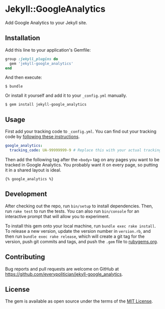 # Jekyll::GoogleAnalytics

Add Google Analytics to your Jekyll site.

## Installation

Add this line to your application's Gemfile:

```ruby
group :jekyll_plugins do
  gem 'jekyll-google_analytics'
end
```

And then execute:

    $ bundle

Or install it yourself and add it to your `_config.yml` manually.

    $ gem install jekyll-google_analytics

## Usage

First add your tracking code to `_config.yml`. You can find out your tracking code by [following these instructions](https://support.google.com/analytics/answer/1008080?hl=en#GA).

```yaml
google_analytics:
  tracking_code: UA-99999999-9 # Replace this with your actual tracking code
```

Then add the following tag after the `<body>` tag on any pages you want to be tracked in Google Analytics. You probably want it on every page, so putting it in a shared layout is ideal.

```liquid
{% google_analytics %}
```

## Development

After checking out the repo, run `bin/setup` to install dependencies. Then, run `rake test` to run the tests. You can also run `bin/console` for an interactive prompt that will allow you to experiment.

To install this gem onto your local machine, run `bundle exec rake install`. To release a new version, update the version number in `version.rb`, and then run `bundle exec rake release`, which will create a git tag for the version, push git commits and tags, and push the `.gem` file to [rubygems.org](https://rubygems.org).

## Contributing

Bug reports and pull requests are welcome on GitHub at https://github.com/everypolitician/jekyll-google_analytics.

## License

The gem is available as open source under the terms of the [MIT License](http://opensource.org/licenses/MIT).
